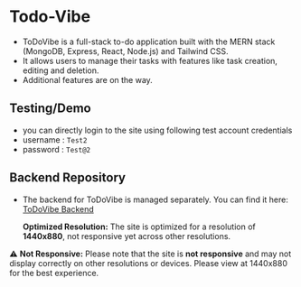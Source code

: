 
# Todo-Vibe
- ToDoVibe is a full-stack to-do application built with the MERN stack (MongoDB, Express, React, Node.js) and Tailwind CSS.
- It allows users to manage their tasks with features like task creation, editing and deletion.
- Additional features are on the way.
## Testing/Demo
- you can directly login to the site using following test account credentials
- username : `Test2`
- password : `Test@2`
## Backend Repository
- The backend for ToDoVibe is managed separately. You can find it here: [ToDoVibe Backend](https://github.com/niteshgiri-7/Todo_App_backend)

  **Optimized Resolution:** The site is optimized for a resolution of **1440x880**, not responsive yet across other resolutions. 

⚠ **Not Responsive:** Please note that the site is **not responsive** and may not display correctly on other resolutions or devices. Please view at 1440x880 for the best experience.
